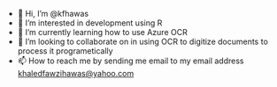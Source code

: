 - 👋 Hi, I’m @kfhawas
- 👀 I’m interested in development using R
- 🌱 I’m currently learning how to use Azure OCR 
- 💞️ I’m looking to collaborate on in using OCR to digitize documents to process it programetically
- 📫 How to reach me by sending me email to my email address khaledfawzihawas@yahoo.com

<!---
kfhawas/kfhawas is a ✨ special ✨ repository because its `README.md` (this file) appears on your GitHub profile.
You can click the Preview link to take a look at your changes.
--->
